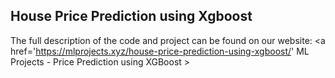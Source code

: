 ## House Price Prediction using Xgboost

The full description of the code and project can be found on our website: <a href='https://mlprojects.xyz/house-price-prediction-using-xgboost/' ML Projects - Price Prediction using XGBoost >
